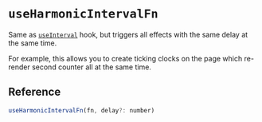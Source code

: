 # `useHarmonicIntervalFn`

Same as [`useInterval`](./useInterval.md) hook, but triggers all effects with the same delay
at the same time.

For example, this allows you to create ticking clocks on the page which re-render second counter
all at the same time.


## Reference
<!-- eslint-skip -->
```js
useHarmonicIntervalFn(fn, delay?: number)
```
